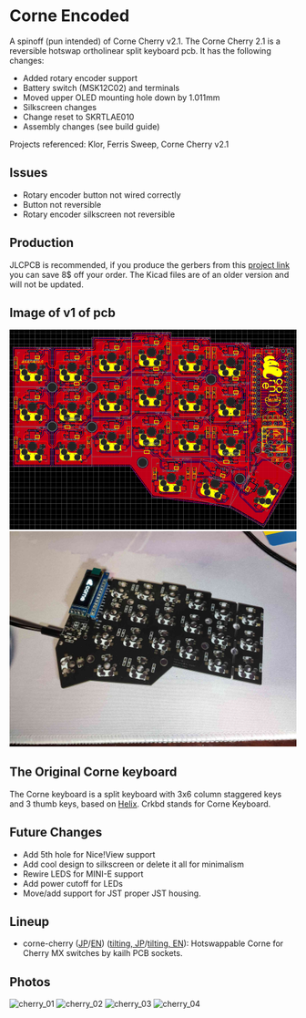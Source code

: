 # Corne Encoded
A spinoff (pun intended) of Corne Cherry v2.1. The Corne Cherry 2.1 is a reversible hotswap ortholinear split keyboard pcb.
It has the following changes:
- Added rotary encoder support
- Battery switch (MSK12C02) and terminals
- Moved upper OLED mounting hole down by 1.011mm
- Silkscreen changes
- Change reset to SKRTLAE010
- Assembly changes (see build guide)

Projects referenced: Klor, Ferris Sweep, Corne Cherry v2.1
## Issues
- Rotary encoder button not wired correctly
- Button not reversible
- Rotary encoder silkscreen not reversible
  
## Production
JLCPCB is recommended, if you produce the gerbers from this [project link](https://oshwlab.com/dungeonstag/corne-encoded) you can save 8$ off your order. The Kicad files are of an older version and will not be updated.

## Image of v1 of pcb
![pcb_1](https://raw.githubusercontent.com/Distux/CorneEncoded/main/imgs/pcbv1jlc.png)
![pcb_prod](https://raw.githubusercontent.com/Distux/CorneEncoded/main/imgs/pcb_make_soldered.png)

## The Original Corne keyboard

The Corne keyboard is a split keyboard with 3x6 column staggered keys
and 3 thumb keys, based on [Helix](https://github.com/MakotoKurauchi/helix).
Crkbd stands for Corne Keyboard.
## Future Changes
- Add 5th hole for Nice!View support
- Add cool design to silkscreen or delete it all for minimalism
- Rewire LEDS for MINI-E support
- Add power cutoff for LEDs
- Move/add support for JST proper JST housing.

## Lineup
- corne-cherry
  ([JP](corne-cherry/doc/buildguide_jp.md)/[EN](corne-cherry/doc/buildguide_en.md))
  ([tilting, JP](corne-cherry/doc/v2/buildguide_tilting_tenting_plate_jp.md)/[tilting, EN](corne-cherry/doc/v2/buildguide_tilting_tenting_plate_en.md)):
  Hotswappable Corne for Cherry MX switches by kailh PCB sockets.

## Photos

![cherry_01](https://user-images.githubusercontent.com/736191/47172655-0d0e9b80-d347-11e8-8a11-ccce9bf8d2b4.JPG)
![cherry_02](https://user-images.githubusercontent.com/736191/47172658-0da73200-d347-11e8-8ab5-6267faf3e447.JPG)
![cherry_03](https://user-images.githubusercontent.com/736191/47172661-0da73200-d347-11e8-95a5-4e978fbb70bb.JPG)
![cherry_04](https://user-images.githubusercontent.com/736191/47172662-0da73200-d347-11e8-8510-139a9ed94d9a.JPG)
